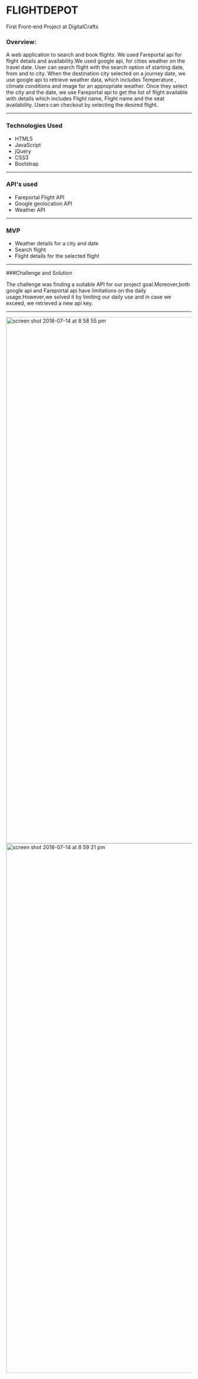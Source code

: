 # FLIGHTDEPOT


First Front-end Project at DigitalCrafts


### Overview:

A web application to search  and book flights. We used Fareportal api for flight details and availability.We used google api, for cities weather on the travel date. User can search flight with the search option of starting date, from and to city. When the destination city selected on a journey date, we use google api to retrieve weather data, which includes Temperature , climate conditions and image for an appropriate weather. Once they select the city and the date, we use Fareportal api to get the list of flight available with details which includes Flight name, Flight name and the seat availability. Users can checkout by selecting the desired flight.

---
### Technologies Used

* HTML5
* JavaScript
* jQuery
* CSS3
* Bootstrap

---

### API's used

* Fareportal Flight API
* Google geolocation API
* Weather API

---

### MVP 

* Weather details for a city and date
* Search flight
* Flight details for the selected flight

---

###Challenge and Solution

The challenge was finding a suitable API for our project goal.Moreover,both google api and Fareportal api have limitations on the daily usage.However,we solved it by limiting our  daily use and in case we exceed, we retrieved a new api key.

---
<img width="1428" alt="screen shot 2018-07-14 at 8 58 55 pm" src="https://user-images.githubusercontent.com/38846724/42729774-db85a822-87a8-11e8-9e69-454674f29d0b.png">

<img width="1437" alt="screen shot 2018-07-14 at 8 59 21 pm" src="https://user-images.githubusercontent.com/38846724/42729779-fd3d4a10-87a8-11e8-9468-adf871358efc.png">
















